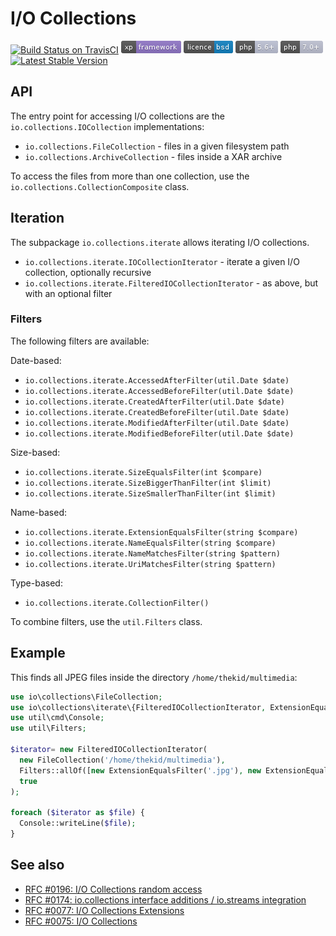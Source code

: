 I/O Collections
===============

[![Build Status on TravisCI](https://secure.travis-ci.org/xp-framework/io-collections.svg)](http://travis-ci.org/xp-framework/io-collections)
[![XP Framework Module](https://raw.githubusercontent.com/xp-framework/web/master/static/xp-framework-badge.png)](https://github.com/xp-framework/core)
[![BSD Licence](https://raw.githubusercontent.com/xp-framework/web/master/static/licence-bsd.png)](https://github.com/xp-framework/core/blob/master/LICENCE.md)
[![Required PHP 5.6+](https://raw.githubusercontent.com/xp-framework/web/master/static/php-5_6plus.png)](http://php.net/)
[![Supports PHP 7.0+](https://raw.githubusercontent.com/xp-framework/web/master/static/php-7_0plus.png)](http://php.net/)
[![Latest Stable Version](https://poser.pugx.org/xp-framework/io-collections/version.png)](https://packagist.org/packages/xp-framework/io-collections)

API
---
The entry point for accessing I/O collections are the `io.collections.IOCollection` implementations:

* `io.collections.FileCollection` - files in a given filesystem path
* `io.collections.ArchiveCollection` - files inside a XAR archive

To access the files from more than one collection, use the `io.collections.CollectionComposite` class.

Iteration
---------
The subpackage `io.collections.iterate` allows iterating I/O collections.

* `io.collections.iterate.IOCollectionIterator` - iterate a given I/O collection, optionally recursive
* `io.collections.iterate.FilteredIOCollectionIterator` - as above, but with an optional filter

### Filters
The following filters are available:

Date-based:

* `io.collections.iterate.AccessedAfterFilter(util.Date $date)`
* `io.collections.iterate.AccessedBeforeFilter(util.Date $date)`
* `io.collections.iterate.CreatedAfterFilter(util.Date $date)`
* `io.collections.iterate.CreatedBeforeFilter(util.Date $date)`
* `io.collections.iterate.ModifiedAfterFilter(util.Date $date)`
* `io.collections.iterate.ModifiedBeforeFilter(util.Date $date)`

Size-based:

* `io.collections.iterate.SizeEqualsFilter(int $compare)`
* `io.collections.iterate.SizeBiggerThanFilter(int $limit)`
* `io.collections.iterate.SizeSmallerThanFilter(int $limit)`

Name-based:

* `io.collections.iterate.ExtensionEqualsFilter(string $compare)`
* `io.collections.iterate.NameEqualsFilter(string $compare)`
* `io.collections.iterate.NameMatchesFilter(string $pattern)`
* `io.collections.iterate.UriMatchesFilter(string $pattern)`

Type-based:

* `io.collections.iterate.CollectionFilter()`

To combine filters, use the `util.Filters` class.

Example
-------
This finds all JPEG files inside the directory `/home/thekid/multimedia`:

```php
use io\collections\FileCollection;
use io\collections\iterate\{FilteredIOCollectionIterator, ExtensionEqualsFiler};
use util\cmd\Console;
use util\Filters;

$iterator= new FilteredIOCollectionIterator(
  new FileCollection('/home/thekid/multimedia'),
  Filters::allOf([new ExtensionEqualsFilter('.jpg'), new ExtensionEqualsFilter('.JPG')]), 
  true
);

foreach ($iterator as $file) {
  Console::writeLine($file);
}
```

See also
--------
* [RFC #0196: I/O Collections random access](https://github.com/xp-framework/rfc/issues/196)
* [RFC #0174: io.collections interface additions / io.streams integration](https://github.com/xp-framework/rfc/issues/174)
* [RFC #0077: I/O Collections Extensions](https://github.com/xp-framework/rfc/issues/77)
* [RFC #0075: I/O Collections](https://github.com/xp-framework/rfc/issues/75)